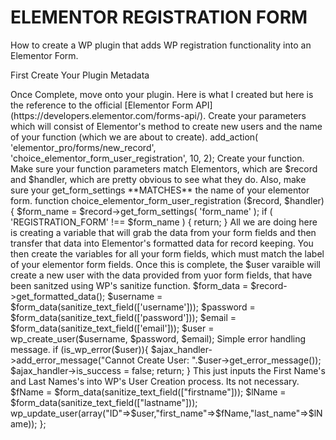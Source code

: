 # ELEMENTOR REGISTRATION FORM
How to create a WP plugin that adds WP registration functionality into an Elementor Form.

First Create Your Plugin Metadata <br>

<?php 
/**
 * Plugin Name: Elementor Form User Registration
 * Description: Creates a new user using an Elementor Form
 * Version: 0.9
 * Author: Zach Desiatnyk
 * Author URI: http://www.zachdesiatnyk.com
 */ <br>
 
 Once Complete, move onto your plugin. Here is what I created but here is the reference to the official [Elementor Form API](https://developers.elementor.com/forms-api/). Create your parameters which will consist of Elementor's method to create new users and the name of your function (which we are about to create).

add_action( 'elementor_pro/forms/new_record', 'choice_elementor_form_user_registration', 10, 2);

 Create your function. Make sure your function parameters match Elementors, which are $record and $handler, which are pretty obvious to see what they do. Also, make sure your get_form_settings **MATCHES** the name of your elementor form.

function choice_elementor_form_user_registration ($record, $handler) {
    $form_name = $record->get_form_settings( 'form_name' );

    if ( 'REGISTRATION_FORM' !== $form_name ) {
        return;
    }
    
All we are doing here is creating a variable that will grab the data from your form fields and then transfer that data into Elementor's formatted data for record keeping. You then create the variables for all your form fields, which must match the label of your elementor form fields. Once this is complete, the $user varaible will create a new user with the data provided from yuor form fields, that have been sanitzed using WP's sanitize function.

    $form_data = $record->get_formatted_data();
    $username = $form_data(sanitize_text_field(['username']));
    $password = $form_data(sanitize_text_field(['password']));
    $email = $form_data(sanitize_text_field(['email']));
    $user = wp_create_user($username, $password, $email);

  Simple error handling message.
  
    if (is_wp_error($user)){ 
        $ajax_handler->add_error_message("Cannot Create User: ".$user->get_error_message());
        $ajax_handler->is_success = false;
        return;
    }
    
  This just inputs the First Name's and Last Names's into WP's User Creation process. Its not necessary.

    $fName = $form_data(sanitize_text_field(["firstname"]));
    $lName = $form_data(sanitize_text_field(["lastname"]));
    wp_update_user(array("ID"=>$user,"first_name"=>$fName,"last_name"=>$lName));
};
